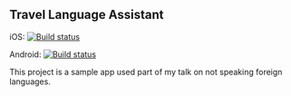 ## Travel Language Assistant



iOS: [![Build status](https://build.appcenter.ms/v0.1/apps/e593eca0-1ac1-48e2-a8fb-07dbfab62ce7/branches/master/badge)](https://appcenter.ms)

Android: [![Build status](https://build.appcenter.ms/v0.1/apps/d66b6c3e-e0b4-41c1-abd1-066c0940a3e9/branches/master/badge)](https://appcenter.ms)

This project is a sample app used part of my talk on not speaking foreign languages.